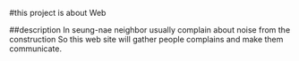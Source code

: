 #this project is about Web 

##description
  In seung-nae neighbor usually complain about noise from the construction
  So this web site will gather people complains and make them communicate.
